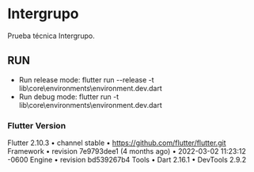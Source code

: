 # Intergrupo

Prueba técnica Intergrupo.

## RUN
- Run release mode: flutter run --release -t lib\core\environments\environment.dev.dart
- Run debug mode: flutter run -t lib\core\environments\environment.dev.dart

### Flutter Version
Flutter 2.10.3 • channel stable • https://github.com/flutter/flutter.git
Framework • revision 7e9793dee1 (4 months ago) • 2022-03-02 11:23:12 -0600
Engine • revision bd539267b4
Tools • Dart 2.16.1 • DevTools 2.9.2